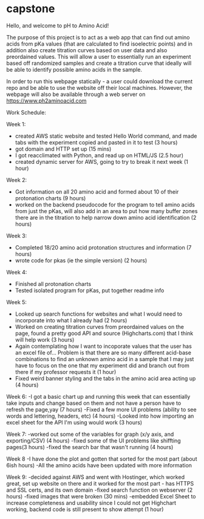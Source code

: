 # capstone

Hello, and welcome to pH to Amino Acid!

The purpose of this project is to act as a web app that can find out amino acids from pKa values (that are calculated to find isoelectric points) and in addition also create titration curves based on user data and also preordained values. This will allow a user to essentially run an experiment based off randomized samples and create a titration curve that ideally will be able to identify possible amino acids in the sample.

In order to run this webpage statically - a user could download the current repo and be able to use the website off their local machines. However, the webpage will also be available through a web server on https://www.ph2aminoacid.com


Work Schedule:

Week 1:
- created AWS static website and tested Hello World command, and made tabs with the experiment copied and pasted in it to test (3 hours)
- got domain and HTTP set up (15 mins)
- I got reacclimated with Python, and read up on HTML/JS (2.5 hour)
- created dynamic server for AWS, going to try to break it next week (1 hour)

Week 2:
- Got information on all 20 amino acid and formed about 10 of their protonation charts (9 hours)
- worked on the backend pseudocode for the program to tell amino acids from just the pKas, will also add in an area to put how many buffer zones there are in the titration to help narrow down amino acid identification (2 hours)

Week 3:
- Completed 18/20 amino acid protonation structures and information (7 hours)
- wrote code for pkas (ie the simple version) (2 hours)

Week 4:
- Finished all protonation charts
- Tested isolated program for pKas, put together readme info


Week 5:
- Looked up search functions for websites and what I would need to incorporate into what I already had (2 hours)
- Worked on creating titration curves from preordained values on the page, found a pretty good API and source (Highcharts.com) that I think will help work (3 hours)
- Again contemplating how I want to incoporate values that the user has an excel file of... Problem is that there are so many different acid-base combinations to find an unknown amino acid in a sample that I may just have to focus on the one that my experiment did and branch out from there if my professor requests it (1 hour)
- Fixed weird banner styling and the tabs in the amino acid area acting up (4 hours)

Week 6:
-I got a basic chart up and running this week that can essentially take inputs and change based on them and not have a person have to refresh the page,yay (7 hours)
-Fixed a few more UI problems (ability to see words and lettering, headers, etc) (4 hours)
-Looked into how importing an excel sheet for the API I'm using would work (3 hours)

Week 7:
-worked out some of the variables for graph (x/y axis, and exporting/CSV) (4 hours)
-fixed some of the UI problems like shiffting pages(3 hours)
-fixed the search bar that wasn't running (4 hours)

Week 8
-I have done the plot and gotten that sorted for the most part (about 6ish hours)
-All the amino acids have been updated with more information

Week 9:
-decided against AWS and went with Hostinger, which worked great, set up website on there and it worked for the most part - has HTTPS and SSL certs, and its own domain
-fixed search function on webserver (2 hours)
-fixed images that were broken (30 mins)
-embedded Excel Sheet to increase completeness and usability since I could not get Highchart working, backend code is still present to show attempt (1 hour)
